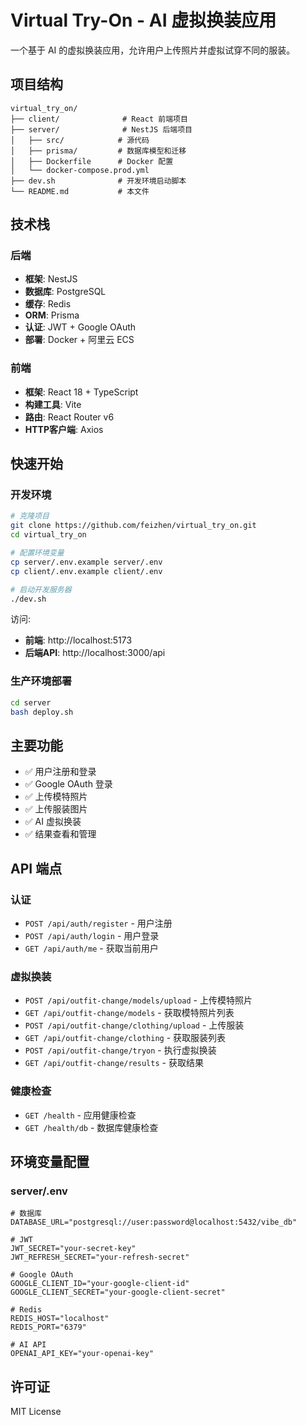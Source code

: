 # Virtual Try-On - AI 虚拟换装应用

一个基于 AI 的虚拟换装应用，允许用户上传照片并虚拟试穿不同的服装。

## 项目结构

```
virtual_try_on/
├── client/              # React 前端项目
├── server/              # NestJS 后端项目
│   ├── src/            # 源代码
│   ├── prisma/         # 数据库模型和迁移
│   ├── Dockerfile      # Docker 配置
│   └── docker-compose.prod.yml
├── dev.sh              # 开发环境启动脚本
└── README.md           # 本文件
```

## 技术栈

### 后端
- **框架**: NestJS
- **数据库**: PostgreSQL
- **缓存**: Redis
- **ORM**: Prisma
- **认证**: JWT + Google OAuth
- **部署**: Docker + 阿里云 ECS

### 前端
- **框架**: React 18 + TypeScript
- **构建工具**: Vite
- **路由**: React Router v6
- **HTTP客户端**: Axios

## 快速开始

### 开发环境

```bash
# 克隆项目
git clone https://github.com/feizhen/virtual_try_on.git
cd virtual_try_on

# 配置环境变量
cp server/.env.example server/.env
cp client/.env.example client/.env

# 启动开发服务器
./dev.sh
```

访问:
- **前端**: http://localhost:5173
- **后端API**: http://localhost:3000/api

### 生产环境部署

```bash
cd server
bash deploy.sh
```

## 主要功能

- ✅ 用户注册和登录
- ✅ Google OAuth 登录
- ✅ 上传模特照片
- ✅ 上传服装图片
- ✅ AI 虚拟换装
- ✅ 结果查看和管理

## API 端点

### 认证
- `POST /api/auth/register` - 用户注册
- `POST /api/auth/login` - 用户登录
- `GET /api/auth/me` - 获取当前用户

### 虚拟换装
- `POST /api/outfit-change/models/upload` - 上传模特照片
- `GET /api/outfit-change/models` - 获取模特照片列表
- `POST /api/outfit-change/clothing/upload` - 上传服装
- `GET /api/outfit-change/clothing` - 获取服装列表
- `POST /api/outfit-change/tryon` - 执行虚拟换装
- `GET /api/outfit-change/results` - 获取结果

### 健康检查
- `GET /health` - 应用健康检查
- `GET /health/db` - 数据库健康检查

## 环境变量配置

### server/.env

```env
# 数据库
DATABASE_URL="postgresql://user:password@localhost:5432/vibe_db"

# JWT
JWT_SECRET="your-secret-key"
JWT_REFRESH_SECRET="your-refresh-secret"

# Google OAuth
GOOGLE_CLIENT_ID="your-google-client-id"
GOOGLE_CLIENT_SECRET="your-google-client-secret"

# Redis
REDIS_HOST="localhost"
REDIS_PORT="6379"

# AI API
OPENAI_API_KEY="your-openai-key"
```

## 许可证

MIT License
